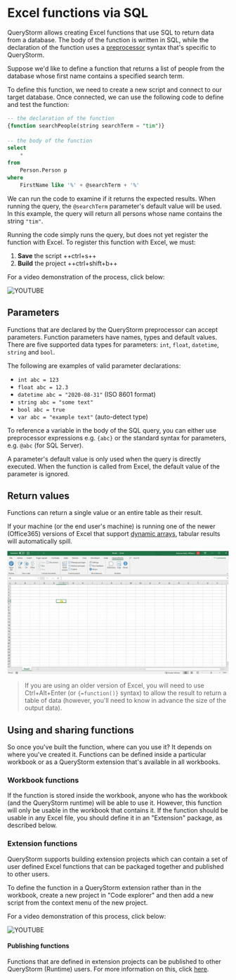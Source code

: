 # Excel functions via SQL

QueryStorm allows creating Excel functions that use SQL to return data from a database. The body of the function is written in SQL, while the declaration of the function uses a [preprocessor](../../General/Preprocessor) syntax that's specific to QueryStorm.

Suppose we'd like to define a function that returns a list of people from the database whose first name contains a specified search term.

To define this function, we need to create a new script and connect to our target database. Once connected, we can use the following code to define and test the function:

```sql
-- the declaration of the function
{function searchPeople(string searchTerm = "tim")}

-- the body of the function
select
	*
from
	Person.Person p
where
	FirstName like '%' + @searchTerm + '%'
```

We can run the code to examine if it returns the expected results. When running the query, the `@searchTerm` parameter's default value will be used. In this example, the query will return all persons whose name contains the string `"tim"`.

Running the code simply runs the query, but does not yet register the function with Excel. To register this function with Excel, we must:

1. **Save** the script ++ctrl+s++
2. **Build** the project ++ctrl+shift+b++

For a video demonstration of the process, click below:

![YOUTUBE](rmya2vbUv18)

## Parameters

Functions that are declared by the QueryStorm preprocessor can accept parameters. Function parameters have names, types and default values. There are five supported data types for parameters: `int`, `float`, `datetime`, `string` and `bool`.

The following are examples of valid parameter declarations:

- `int abc = 123`
- `float abc = 12.3`
- `datetime abc = "2020-08-31"` (ISO 8601 format)
- `string abc = "some text"`
- `bool abc = true`
- `var abc = "example text"` (auto-detect type)

To reference a variable in the body of the SQL query, you can either use preprocessor expressions e.g. `{abc}` or the standard syntax for parameters, e.g. `@abc` (for SQL Server).

A parameter's default value is only used when the query is directly executed. When the function is called from Excel, the default value of the parameter is ignored.  

## Return values

Functions can return a single value or an entire table as their result.

If your machine (or the end user's machine) is running one of the newer (Office365) versions of Excel that support [dynamic arrays][1], tabular results will automatically spill.

![Dynamic function spill](../Images/dynamic_func_spill.gif)

> If you are using an older version of Excel, you will need to use Ctrl+Alt+Enter (or `{=function()}` syntax) to allow the result to return a table of data (however, you'll need to know in advance the size of the output data).

## Using and sharing functions

So once you've built the function, where can you use it? It depends on where you've created it. Functions can be defined inside a particular workbook or as a QueryStorm extension that's available in all workbooks.

### Workbook functions

If the function is stored inside the workbook, anyone who has the workbook (and the QueryStorm runtime) will be able to use it. However, this function will only be usable in the workbook that contains it. If the function should be usable in any Excel file, you should define it in an "Extension" package, as described below.

### Extension functions

QueryStorm supports building extension projects which can contain a set of user defined Excel functions that can be packaged together and published to other users.

To define the function in a QueryStorm extension rather than in the workbook, create a new project in "Code explorer" and then add a new script from the context menu of the new project.

For a video demonstration of this process, click below:

![YOUTUBE](9mhYVjngI5w)

#### Publishing functions

Functions that are defined in extension projects can be published to other QueryStorm (Runtime) users. For more information on this, click [here](../Publishing_functions).

[1]: https://support.microsoft.com/en-us/office/dynamic-array-formulas-in-non-dynamic-aware-excel-696e164e-306b-4282-ae9d-aa88f5502fa2
